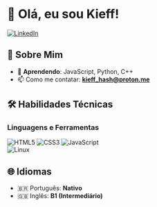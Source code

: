 # 👋 Olá, eu sou Kieff!  

[![LinkedIn](https://img.shields.io/badge/-LinkedIn-0077B5?logo=linkedin&logoColor=white)](https://linkedin.com/in/gabriel-kieff)  

## 🚀 Sobre Mim  
- 🌱 **Aprendendo**: JavaScript, Python, C++
- 📫 Como me contatar: **kieff_hash@proton.me**  

## 🛠 Habilidades Técnicas  
### Linguagens e Ferramentas  
![HTML5](https://img.shields.io/badge/-HTML5-E34F26?logo=html5&logoColor=white)
![CSS3](https://img.shields.io/badge/-CSS3-1572B6?logo=css3&logoColor=white)
![JavaScript](https://img.shields.io/badge/-JavaScript-F7DF1E?logo=javascript&logoColor=black)  
![Linux](https://img.shields.io/badge/-Linux-FCC624?logo=linux&logoColor=black)  

## 🌐 Idiomas  
- 🇧🇷 Português: **Nativo**  
- 🇬🇧 Inglês: **B1 (Intermediário)**  
